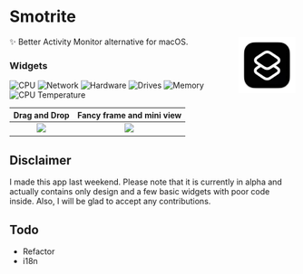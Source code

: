 # Smotrite
<img src="https://raw.githubusercontent.com/Lukentui/smotrite-app/main/etc/icons/256x256x32.png" width="100" height="100" align="right" />
✨ Better Activity Monitor alternative for macOS.

### Widgets

![CPU](https://img.shields.io/static/v1.svg?label=%F0%9F%91%BE&message=CPU%20&color=b574c4&labelColor=b574c4)
![Network](https://img.shields.io/static/v1.svg?label=%F0%9F%9B%9C&message=Hardware%20&color=457fe7&labelColor=457fe7)
![Hardware](https://img.shields.io/static/v1.svg?label=%F0%9F%94%A9&message=Hardware%20&color=eee&labelColor=eee)
![Drives](https://img.shields.io/static/v1.svg?label=%F0%9F%92%BE&message=Drives%20&color=353535&labelColor=353535)
![Memory](https://img.shields.io/static/v1.svg?label=%F0%9F%92%A8&message=Memory%20&color=5b82af&labelColor=5b82af)
![CPU Temperature](https://img.shields.io/static/v1.svg?label=%F0%9F%8C%A1%EF%B8%8F&message=CPU%20Temperature%20&color=b574c4&labelColor=b574c4)


  

Drag and Drop             |  Fancy frame and mini view
:-------------------------:|:-------------------------:
![](https://i.imgur.com/HvRNXaX.gif)  |  ![](https://i.imgur.com/XgJf6CU.png)

## Disclaimer
I made this app last weekend. Please note that it is currently in alpha and actually contains only design and a few basic widgets with poor code inside. Also, I will be glad to accept any contributions.

## Todo
- Refactor
- i18n

